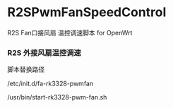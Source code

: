 # R2SPwmFanSpeedControl
R2S Fan口接风扇 温控调速脚本 for OpenWrt

### R2S 外接风扇温控调速

脚本替换路径

/etc/init.d/fa-rk3328-pwmfan

/usr/bin/start-rk3328-pwm-fan.sh
